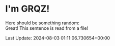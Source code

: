 # I'm GRQZ!
Here should be something random:  
Great! This sentence is read from a file!


Last Update: 2024-08-03 01:11:06.730654+00:00

